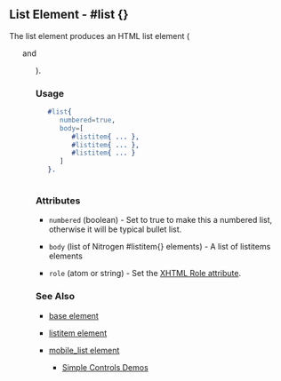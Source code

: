 
## List Element - #list {}

The list element produces an HTML list element (<ol> and <ul>).

### Usage

```erlang
   #list{
      numbered=true,
      body=[
         #listitem{ ... },
         #listitem{ ... },
         #listitem{ ... } 
      ]
   }.
	

```

### Attributes
  
   * `numbered` (boolean) - Set to true to make this a numbered list, otherwise it will be typical bullet list.
 
   * `body` (list of Nitrogen #listitem{} elements) - A list of listitems elements

   * `role` (atom or string) - Set the [XHTML Role attribute](http://www.w3.org/TR/xhtml-role/).

### See Also

 *  [base element](./base.html)

 *  [listitem element](./listitem.html) 

 *  [mobile_list element](./mobile_list.html)

	*  [Simple Controls Demos](http://nitrogenproject.com/demos/simplecontrols)
